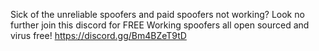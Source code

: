 Sick of the unreliable spoofers and paid spoofers not working?
Look no further join this discord for FREE Working spoofers all open sourced and virus free!
https://discord.gg/Bm4BZeT9tD
